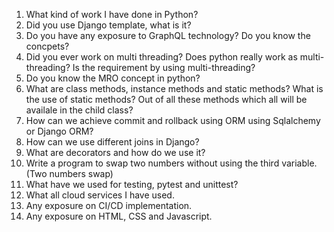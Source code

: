 1. What kind of work I have done in Python?
2. Did you use Django template, what is it?
3. Do you have any exposure to GraphQL technology? Do you know the concpets?
4. Did you ever work on multi threading? Does python really work as multi-threading? Is the requirement by using multi-threading?
5. Do you know the MRO concept in python?
6. What are class methods, instance methods and static methods? What is the use of static methods? Out of all these methods which all will be availale in the child class?
7. How can we achieve commit and rollback using ORM using Sqlalchemy or Django ORM?
8. How can we use different joins in Django?
9. What are decorators and how do we use it?
10. Write a program to swap two numbers without using the third variable. (Two numbers swap)
11. What have we used for testing, pytest and unittest?
12. What all cloud services I have used. 
13. Any exposure on CI/CD implementation.
14. Any exposure on HTML, CSS and Javascript.
